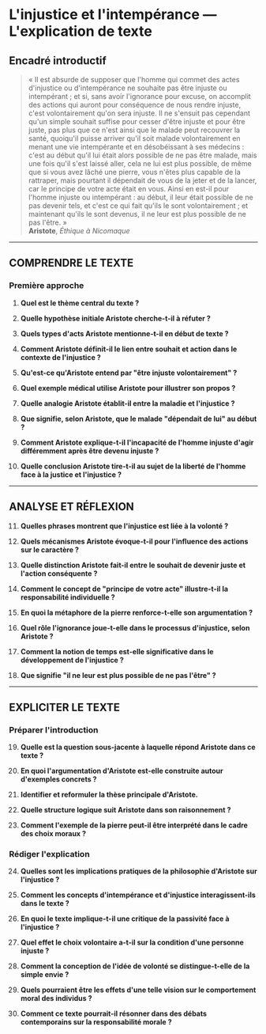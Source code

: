 # L'injustice et l'intempérance — L'explication de texte

## Encadré introductif
> « Il est absurde de supposer que l'homme qui commet des actes d'injustice ou d'intempérance ne souhaite pas être injuste ou intempérant ; et si, sans avoir l'ignorance pour excuse, on accomplit des actions qui auront pour conséquence de nous rendre injuste, c'est volontairement qu'on sera injuste. Il ne s'ensuit pas cependant qu'un simple souhait suffise pour cesser d'être injuste et pour être juste, pas plus que ce n'est ainsi que le malade peut recouvrer la santé, quoiqu'il puisse arriver qu'il soit malade volontairement en menant une vie intempérante et en désobéissant à ses médecins : c'est au début qu'il lui était alors possible de ne pas être malade, mais une fois qu'il s'est laissé aller, cela ne lui est plus possible, de même que si vous avez lâché une pierre, vous n'êtes plus capable de la rattraper, mais pourtant il dépendait de vous de la jeter et de la lancer, car le principe de votre acte était en vous. Ainsi en est-il pour l'homme injuste ou intempérant : au début, il leur était possible de ne pas devenir tels, et c'est ce qui fait qu'ils le sont volontairement ; et maintenant qu'ils le sont devenus, il ne leur est plus possible de ne pas l'être. »  
> **Aristote**, *Éthique à Nicomaque*

---

## COMPRENDRE LE TEXTE

### Première approche

1. **Quel est le thème central du texte ?**

2. **Quelle hypothèse initiale Aristote cherche-t-il à réfuter ?**

3. **Quels types d'acts Aristote mentionne-t-il en début de texte ?**

4. **Comment Aristote définit-il le lien entre souhait et action dans le contexte de l'injustice ?**

5. **Qu'est-ce qu'Aristote entend par "être injuste volontairement" ?**

6. **Quel exemple médical utilise Aristote pour illustrer son propos ?**

7. **Quelle analogie Aristote établit-il entre la maladie et l'injustice ?**

8. **Que signifie, selon Aristote, que le malade "dépendait de lui" au début ?**

9. **Comment Aristote explique-t-il l'incapacité de l'homme injuste d'agir différemment après être devenu injuste ?**

10. **Quelle conclusion Aristote tire-t-il au sujet de la liberté de l'homme face à la justice et l'injustice ?**

---

## ANALYSE ET RÉFLEXION

11. **Quelles phrases montrent que l'injustice est liée à la volonté ?**

12. **Quels mécanismes Aristote évoque-t-il pour l'influence des actions sur le caractère ?**

13. **Quelle distinction Aristote fait-il entre le souhait de devenir juste et l'action conséquente ?**

14. **Comment le concept de "principe de votre acte" illustre-t-il la responsabilité individuelle ?**

15. **En quoi la métaphore de la pierre renforce-t-elle son argumentation ?**

16. **Quel rôle l'ignorance joue-t-elle dans le processus d'injustice, selon Aristote ?**

17. **Comment la notion de temps est-elle significative dans le développement de l'injustice ?**

18. **Que signifie "il ne leur est plus possible de ne pas l'être" ?**

---

## EXPLICITER LE TEXTE

### Préparer l'introduction

19. **Quelle est la question sous-jacente à laquelle répond Aristote dans ce texte ?**

20. **En quoi l'argumentation d'Aristote est-elle construite autour d'exemples concrets ?**

21. **Identifier et reformuler la thèse principale d'Aristote.**

22. **Quelle structure logique suit Aristote dans son raisonnement ?**

23. **Comment l'exemple de la pierre peut-il être interprété dans le cadre des choix moraux ?**

### Rédiger l'explication

24. **Quelles sont les implications pratiques de la philosophie d'Aristote sur l'injustice ?**

25. **Comment les concepts d'intempérance et d'injustice interagissent-ils dans le texte ?**

26. **En quoi le texte implique-t-il une critique de la passivité face à l'injustice ?**

27. **Quel effet le choix volontaire a-t-il sur la condition d'une personne injuste ?**

28. **Comment la conception de l'idée de volonté se distingue-t-elle de la simple envie ?**

29. **Quels pourraient être les effets d'une telle vision sur le comportement moral des individus ?**

30. **Comment ce texte pourrait-il résonner dans des débats contemporains sur la responsabilité morale ?**